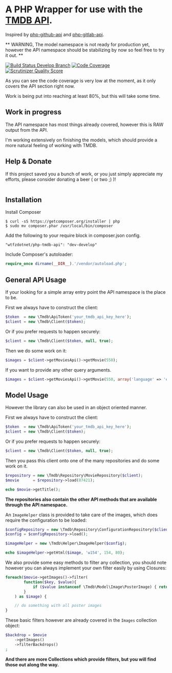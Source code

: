 A PHP Wrapper for use with the [TMDB API](http://http://docs.themoviedb.apiary.io/).
==============

Inspired by [php-github-api](https://github.com/KnpLabs/php-github-api) and [php-gitlab-api](https://github.com/m4tthumphrey/php-gitlab-api/).

** WARNING, The model namespace is not ready for production yet, however the API namespace should be stabilizing by now so feel free to try it out. **

[![Build Status Develop Branch](https://travis-ci.org/wtfzdotnet/php-tmdb-api.png?branch=develop)](https://travis-ci.org/wtfzdotnet/php-tmdb-api)
[![Code Coverage](https://scrutinizer-ci.com/g/wtfzdotnet/php-tmdb-api/badges/coverage.png?s=d416e063debb3b400e9b1bc9db019f54cc1dc40e)](https://scrutinizer-ci.com/g/wtfzdotnet/php-tmdb-api/)
[![Scrutinizer Quality Score](https://scrutinizer-ci.com/g/wtfzdotnet/php-tmdb-api/badges/quality-score.png?s=dad36710f36335bdeffeaf2ac256c222862832fa)](https://scrutinizer-ci.com/g/wtfzdotnet/php-tmdb-api/)

As you can see the code coverage is very low at the moment, as it only covers the API section right now.

Work is being put into reaching at least 80%, but this will take some time.

Work in progress
----------------

The API namespace has most things already covered, however this is RAW output from the API.

I'm working extensively on finishing the models, which should provide a more natural feeling of working with TMDB.

Help & Donate
--------------

If this project saved you a bunch of work, or you just simply appreciate my efforts, please consider donating a beer ( or two ;) )!

<a href="https://www.paypal.com/cgi-bin/webscr?cmd=_s-xclick&hosted_button_id=SMLZ362KQ8K8W"><img alt="" border="0" src="https://www.paypalobjects.com/en_US/i/btn/btn_donateCC_LG.gif"></a>

Installation
------------
Install Composer

```
$ curl -sS https://getcomposer.org/installer | php
$ sudo mv composer.phar /usr/local/bin/composer
```

Add the following to your require block in composer.json config.

```
"wtfzdotnet/php-tmdb-api": "dev-develop"
```

Include Composer's autoloader:


```php
require_once dirname(__DIR__).'/vendor/autoload.php';
```


General API Usage
-----------------

If your looking for a simple array entry point the API namespace is the place to be.

First we always have to construct the client:

```php
$token  = new \Tmdb\ApiToken('your_tmdb_api_key_here');
$client = new \Tmdb\Client($token);
```

Or if you prefer requests to happen securely:

```php
$client = new \Tmdb\Client($token, null, true);
```

Then we do some work on it:

```php
$images = $client->getMoviesApi()->getMovie(550);
```

If you want to provide any other query arguments.

```php
$images = $client->getMoviesApi()->getMovie(550, array('language' => 'en'));
```

Model Usage
-----------

However the library can also be used in an object oriented manner.

First we always have to construct the client:

```php
$token  = new \Tmdb\ApiToken('your_tmdb_api_key_here');
$client = new \Tmdb\Client($token);
```

Or if you prefer requests to happen securely:

```php
$client = new \Tmdb\Client($token, null, true);
```

Then you pass this client onto one of the many repositories and do some work on it.

```php
$repository = new \Tmdb\Repository\MovieRepository($client);
$movie      = $repository->load(87421);

echo $movie->getTitle();
```

__The repositories also contain the other API methods that are available through the API namespace.__

An `ImageHelper` class is provided to take care of the images, which does require the configuration to be loaded:

```php
$configRepository = new \Tmdb\Repository\ConfigurationRepository($client);
$config = $configRepository->load();

$imageHelper = new \Tmdb\Helper\ImageHelper($config);

echo $imageHelper->getHtml($image, 'w154', 154, 80);
```

We also provide some easy methods to filter any collection, you should note however you can always implement your own filter easily by using Closures:

```php
foreach($movie->getImages()->filter(
        function($key, $value){
            if ($value instanceof \Tmdb\Model\Image\PosterImage) { return true; }
        }
    ) as $image) {

    // do something with all poster images
}
```

These basic filters however are already covered in the `Images` collection object:

```php
$backdrop = $movie
    ->getImages()
    ->filterBackdrops()
;
```

__And there are more Collections which provide filters, but you will find those out along the way.__